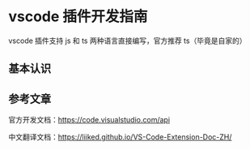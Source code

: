 # vscode 插件开发指南

vscode 插件支持 js 和 ts 两种语言直接编写，官方推荐 ts（毕竟是自家的）

## 基本认识





## 参考文章

官方开发文档：https://code.visualstudio.com/api

中文翻译文档：https://liiked.github.io/VS-Code-Extension-Doc-ZH/